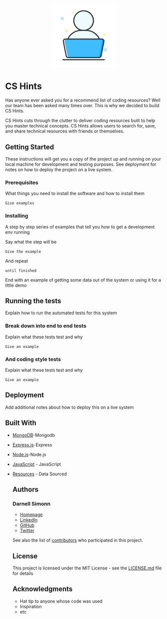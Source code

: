 <h1 align="center">
	<br>
	<img width="200" src="./csHintsLogo.png" alt="csHints Logo">
	<br>
</h1>

# CS Hints

Has anyone ever asked you for a recommend list of coding resources? Well our team has been asked many times over. This is why we decided to build CS Hints.

CS Hints cuts through the clutter to deliver coding resources built to help you master technical concepts. CS Hints allows users to search for, save, and share technical resources with friends or themselves.

## Getting Started

These instructions will get you a copy of the project up and running on your local machine for development and testing purposes. See deployment for notes on how to deploy the project on a live system.

### Prerequisites

What things you need to install the software and how to install them

```
Give examples
```

### Installing

A step by step series of examples that tell you how to get a development env running

Say what the step will be

```
Give the example
```

And repeat

```
until finished
```

End with an example of getting some data out of the system or using it for a little demo

## Running the tests

Explain how to run the automated tests for this system

### Break down into end to end tests

Explain what these tests test and why

```
Give an example
```

### And coding style tests

Explain what these tests test and why

```
Give an example
```

## Deployment

Add additional notes about how to deploy this on a live system

## Built With

- [MongoDB](https://www.mongodb.com/)-Mongodb
- [Express.js](https://expressjs.com/)-Express
- [Node.js](https://nodejs.org/en/)-Node.js
- [JavaScript](https://developer.mozilla.org/en-US/docs/Web/JavaScript) - JavaScript

- [Resources](https://github.com/sdmg15/Best-websites-a-programmer-should-visit/blob/master/README.md#tutorials) - Data Sourced
  <!-- - [Dropwizard](http://www.dropwizard.io/1.0.2/docs/) - The web framework used
- [Maven](https://maven.apache.org/) - Dependency Management
- [ROME](https://rometools.github.io/rome/) - Used to generate RSS Feeds -->

## Contributing

Please read [CONTRIBUTING.md](https://github.com/rightbrainpapi/csHints/blob/master/CONTRIBUTING.md) for details on our code of conduct, and the process for submitting pull requests to us.

<!-- ## Versioning

We use [SemVer](http://semver.org/) for versioning. For the versions available, see the [tags on this repository](https://github.com/your/project/tags). -->

## Authors

### Darnell Simonn

<!-- - _Initial work_ - [RightBrainPapi](https://github.com/rightbrainpapi) -->

- [Homepage](https://rightbrainpapi.com)
- [LinkedIn](https://www.linkedin.com/in/darnellsimon/)
- [GitHub](https://github.com/rightbrainpapi)
- [Twitter](https://twitter.com/rightbrainpapi)

See also the list of [contributors](https://github.com/your/project/contributors) who participated in this project.

## License

This project is licensed under the MIT License - see the [LICENSE.md](LICENSE.md) file for details

## Acknowledgments

- Hat tip to anyone whose code was used
- Inspiration
- etc
